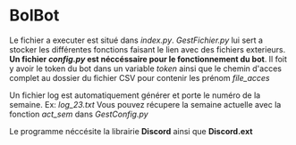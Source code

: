 # BolBot

Le fichier a executer est situé dans *index.py*. *GestFichier.py* lui sert a stocker les différentes fonctions faisant le lien avec des fichiers exterieurs.
**Un fichier *config.py* est néccéssaire pour le fonctionnement du bot**. Il foit y avoir le token du bot dans un variable *token* ainsi que le chemin d'acces complet au dossier du fichier CSV pour contenir les prénom *file_acces*

Un fichier log est automatiquement générer et porte le numéro de la semaine. Ex: *log_23.txt*
Vous pouvez récupere la semaine actuelle avec la fonction *act_sem* dans *GestConfig.py*

Le programme néccésite la librairie **Discord** ainsi que **Discord.ext**
